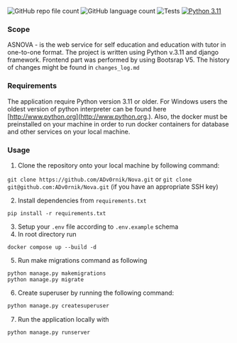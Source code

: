 ![GitHub repo file count](https://img.shields.io/github/directory-file-count/ADv0rnik/Nova?style=flat-square) ![GitHub language count](https://img.shields.io/github/languages/count/ADv0rnik/Nova?style=flat-square) ![Tests](https://github.com/ADv0rnik/Nova/actions/workflows/django_ci.yml/badge.svg) [![Python 3.11](https://img.shields.io/badge/python-3.11-blue.svg)](https://www.python.org/downloads/release/python-3100/)

### Scope
ASNOVA - is the web service for self education and education with tutor in one-to-one format. 
The project is written using Python v.3.11 and django framework. Frontend part was performed by using Bootsrap V5.
The history of changes might be found in `changes_log.md`

### Requirements
The application require Python version 3.11 or older. For Windows users the oldest version of python interpreter can be found
here [http://www.python.org](http://www.python.org.). Also, the docker must be preinstalled on your machine in order to run docker containers for
database and other services on your local machine.

### Usage
1. Clone the repository onto your local machine by following command:

`git clone https://github.com/ADv0rnik/Nova.git`
or
`git clone git@github.com:ADv0rnik/Nova.git` (if you have an appropriate SSH key)

2. Install dependencies from `requirements.txt`
```commandline
pip install -r requirements.txt
```
3. Setup your `.env` file according to `.env.example` schema
4. In root directory run 
```commandline
docker compose up --build -d
```
5. Run make migrations command as following
```commandline
python manage.py makemigrations
python manage.py migrate
```
6. Create superuser by running the following command:
```python
python manage.py createsuperuser
```
7. Run the application locally with
```python
python manage.py runserver
```
